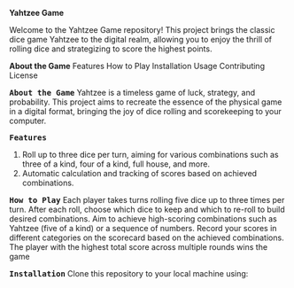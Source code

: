 **Yahtzee Game**

Welcome to the Yahtzee Game repository! This project brings the classic dice game Yahtzee to the digital realm, allowing you to enjoy the thrill of rolling dice and strategizing to score the highest points.

**About the Game**
Features
How to Play
Installation
Usage
Contributing
License

<kbd><b>About the Game</b></kbd>
Yahtzee is a timeless game of luck, strategy, and probability. This project aims to recreate the essence of the physical game in a digital format, bringing the joy of dice rolling and scorekeeping to your computer.

<kbd><b>Features</b></kbd>
1. Roll up to three dice per turn, aiming for various combinations such as three of a kind, four of a kind, full house, and more.
4. Automatic calculation and tracking of scores based on achieved combinations.

<kbd><b>How to Play</b></kbd>
Each player takes turns rolling five dice up to three times per turn.
After each roll, choose which dice to keep and which to re-roll to build desired combinations.
Aim to achieve high-scoring combinations such as Yahtzee (five of a kind) or a sequence of numbers.
Record your scores in different categories on the scorecard based on the achieved combinations.
The player with the highest total score across multiple rounds wins the game

<kbd><b>Installation</b></kbd>
Clone this repository to your local machine using:
